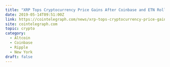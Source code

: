 ```yaml
---
title: "XRP Tops Cryptocurrency Price Gains After Coinbase and ETN Rollout"
date: 2019-05-14T09:51:00Z
link: https://cointelegraph.com/news/xrp-tops-cryptocurrency-price-gains-after-coinbase-and-etn-rollout?utm_medium=RSS&utm_source=hune
site: cointelegraph.com
topic: crypto
category:
  - Altcoin
  - Coinbase
  - Ripple
  - New York
draft: false
---
```


